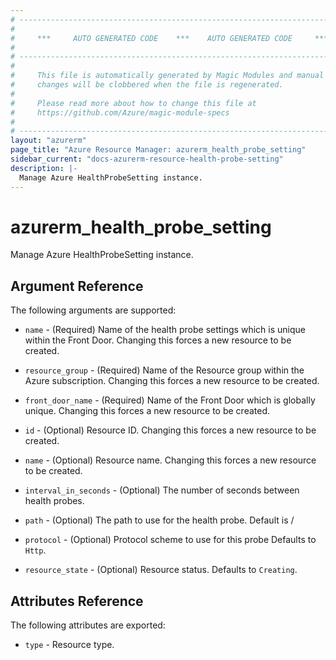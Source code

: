```yaml
---
# ----------------------------------------------------------------------------
#
#     ***     AUTO GENERATED CODE    ***    AUTO GENERATED CODE     ***
#
# ----------------------------------------------------------------------------
#
#     This file is automatically generated by Magic Modules and manual
#     changes will be clobbered when the file is regenerated.
#
#     Please read more about how to change this file at
#     https://github.com/Azure/magic-module-specs
#
# ----------------------------------------------------------------------------
layout: "azurerm"
page_title: "Azure Resource Manager: azurerm_health_probe_setting"
sidebar_current: "docs-azurerm-resource-health-probe-setting"
description: |-
  Manage Azure HealthProbeSetting instance.
---
```


# azurerm_health_probe_setting

Manage Azure HealthProbeSetting instance.


## Argument Reference

The following arguments are supported:

* `name` - (Required) Name of the health probe settings which is unique within the Front Door. Changing this forces a new resource to be created.

* `resource_group` - (Required) Name of the Resource group within the Azure subscription. Changing this forces a new resource to be created.

* `front_door_name` - (Required) Name of the Front Door which is globally unique. Changing this forces a new resource to be created.

* `id` - (Optional) Resource ID. Changing this forces a new resource to be created.

* `name` - (Optional) Resource name. Changing this forces a new resource to be created.

* `interval_in_seconds` - (Optional) The number of seconds between health probes.

* `path` - (Optional) The path to use for the health probe. Default is /

* `protocol` - (Optional) Protocol scheme to use for this probe Defaults to `Http`.

* `resource_state` - (Optional) Resource status. Defaults to `Creating`.

## Attributes Reference

The following attributes are exported:

* `type` - Resource type.
